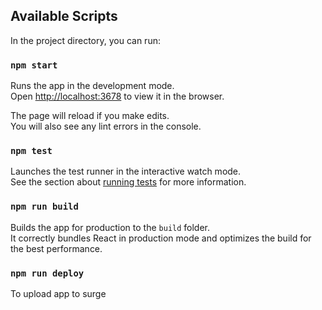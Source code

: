 ## Available Scripts

In the project directory, you can run:

### `npm start`

Runs the app in the development mode.<br>
Open [http://localhost:3678](http://localhost:3678) to view it in the browser.

The page will reload if you make edits.<br>
You will also see any lint errors in the console.

### `npm test`

Launches the test runner in the interactive watch mode.<br>
See the section about [running tests](#running-tests) for more information.

### `npm run build`

Builds the app for production to the `build` folder.<br>
It correctly bundles React in production mode and optimizes the build for the best performance.

### `npm run deploy`

To upload app to surge

